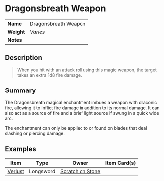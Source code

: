 # Dragonsbreath Weapon

|||
| --- | --- |
| **Name** | Dragonsbreath Weapon | item.2
| **Weight** | _Varies_ |
| **Notes** | |

## Description

> When you hit with an attack roll using this magic weapon, the target takes an extra 1d8 fire damage.

## Summary

The Dragonsbreath magical enchantment imbues a weapon with draconic fire, allowing it to inflict fire damage in addition to its normal damage. It can also act as a source of fire and a brief light source if swung in a quick wide arc.

The enchantment can only be applied to or found on blades that deal slashing or piercing damage.

## Examples

| Item | Type | Owner | Item Card(s) |
| --- | --- | --- | --- |
| [Verlust](../verlust.md) | Longsword | [Scratch on Stone](../../../characters/scratch-on-stone.md) ||
